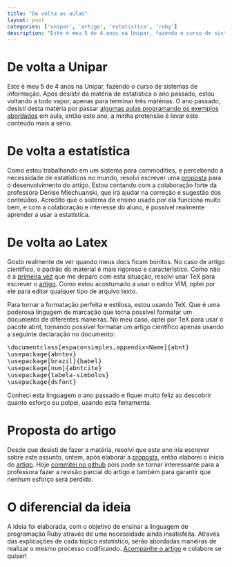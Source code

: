 ```yaml
---
title: "De volta as aulas"
layout: post
categories: ['unipar', 'artigo', 'estatistica', 'ruby']
description: "Este é meu 5 de 4 anos na Unipar, fazendo o curso de sistemas de informação.  Após desistir da matéria de estatística o ano passado, estou voltando a todo va..."
---
```

# De volta a Unipar

Este é meu 5 de 4 anos na Unipar, fazendo o curso de sistemas de informação.  Após desistir da matéria de estatística o ano passado, estou voltando a todo vapor, apenas para terminar três matérias. O ano passado, desisti desta matéria por passar [algumas aulas programando os exemplos abordados][url-df] em aula, então este ano, a minha pretensão é levar este conteúdo mais a sério.

# De volta a estatística

Como estou trabalhando em um sistema para commodities, e percebendo a necessidade de estatísticos no mundo, resolvi escrever uma [proposta][proposta-tex] para o desenvolvimento do artigo. Estou contando com a colaboração forte da professora Denise Miechuanski, que irá ajudar na correção e sugestão dos conteúdos. Acredito que o sistema de ensino usado por ela funciona muito bem, e com a colaboração e interesse do aluno, é possível realmente aprender a usar a estatística. 

# De volta ao Latex

Gosto realmente de ver quando meus docs ficam bonitos. No caso de artigo científico, o padrão do material é mais rigoroso e característico. Como não é a [primeira vez][artigo-elep] que me deparo com esta situação, resolvi usar TeX para escrever o [artigo][github-url-artigo]. Como estou acostumado a usar o editor VIM, optei por ele para editar qualquer tipo de arquivo texto. 

Para tornar a formatação perfeita e estilosa, estou usando TeX. Que é uma poderosa lingugem de marcação que torna possível formatar um documento de diferentes maneiras. No meu caso, optei por TeX para usar o pacote abnt, tornando possível formatar um artigo científico apenas usando a seguinte declaração no documento:

<div><pre class="prettyprint lang-latex">
\documentclass[espaco=simples,appendix=Name]{abnt}
\usepackage{abntex}
\usepackage[brazil]{babel}
\usepackage[num]{abntcite}
\usepackage{tabela-simbolos}
\usepackage{dsfont} 
</pre></div>

Conheci esta linguagem o ano passado e fiquei muito feliz ao descobrir quanto esforço eu polpei, usando esta ferramenta. 

# Proposta do artigo

Desde que desisti de fazer a matéria, resolvi que este ano iria escrever sobre este assunto, ontem, após elaborar a [proposta][proposta-tex], então elaborei o início do [artigo][artigo-tex]. Hoje [commitei no github][github-url-artigo] pois pode se tornar interessante para a professora fazer a revisão parcial do artigo e também para garantir que nenhum esforço será perdido.

# O diferencial da ideia

A ideia foi elaborada, com o objetivo de ensinar a linguagem de programação Ruby através de uma necessidade ainda insatisfeita. Através das explicações de cada tópico estatístico, serão abordadas maneiras de realizar o mesmo processo codificando. [Acompanhe o artigo][github-url-feed] e colabore se quiser!


[url-df]: http://github.com/jonatas/distribuicao_de_frequencia
[proposta-tex]: http://github.com/jonatas/artigo_estatistica/blob/master/proposta.tex
[artigo-tex]: http://github.com/jonatas/artigo_estatistica/blob/master/artigo.tex
[github-url-artigo]: http://github.com/jonatas/artigo_estatistica
[github-url-feed]: http://github.com/feeds/jonatas/commits/artigo_estatistica/master
[artigo-elep]: http://github.com/jonatas/artigo_elep
